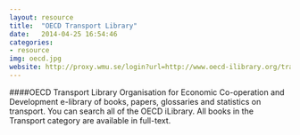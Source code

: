 ```yaml
---
layout: resource 
title:  "OECD Transport Library"
date:   2014-04-25 16:54:46
categories:
- resource 
img: oecd.jpg
website: http://proxy.wmu.se/login?url=http://www.oecd-ilibrary.org/transport
---
```

####OECD Transport Library
Organisation for Economic Co-operation and Development e-library of books, papers, glossaries and statistics on transport. You can search all of the OECD iLibrary. All books in the Transport category are available in full-text.
